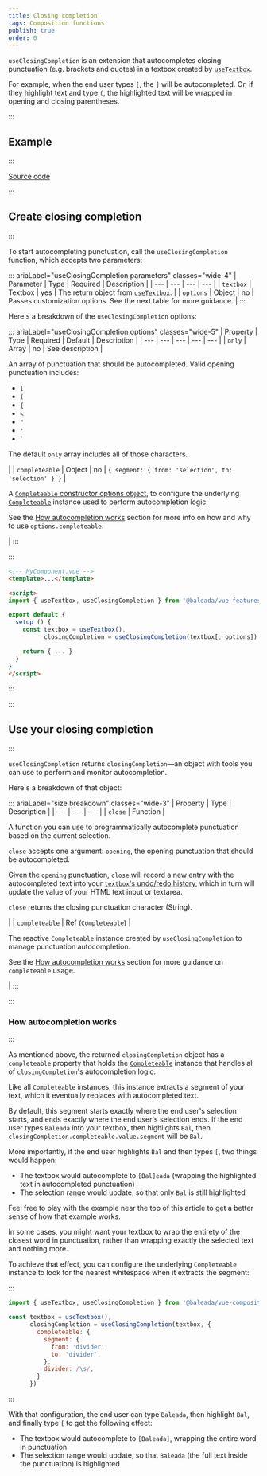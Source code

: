 ```yaml
---
title: Closing completion
tags: Composition functions
publish: true
order: 0
---
```


`useClosingCompletion` is an extension that autocompletes closing punctuation (e.g. brackets and quotes) in a textbox created by [`useTextbox`](/docs/features/interfaces/useTextbox).

For example, when the end user types `[`, the `]` will be autocompleted. Or, if they highlight text and type `(`, the highlighted text will be wrapped in opening and closing parentheses.


:::
## Example
:::

[Source code](https://github.com/baleada/docs/blob/main/src/components/ExampleUseClosingCompletion.vue)

<ExampleUseClosingCompletion class="with-mt" />


:::
## Create closing completion
:::

To start autocompleting punctuation, call the `useClosingCompletion` function, which accepts two parameters:

::: ariaLabel="useClosingCompletion parameters" classes="wide-4"
| Parameter | Type | Required | Description |
| --- | --- | --- | --- |
| `textbox` | Textbox | yes | The return object from [`useTextbox`](/docs/features/interfaces/useTextbox). |
| `options` | Object | no | Passes customization options. See the next table for more guidance. |
:::

Here's a breakdown of the `useClosingCompletion` options:

::: ariaLabel="useClosingCompletion options" classes="wide-5"
| Property | Type | Required | Default | Description |
| --- | --- | --- | --- | --- |
| `only` | Array | no | See description | <p>An array of punctuation that should be autocompleted. Valid opening punctuation includes:</p><ul><li>`[`</li><li>`(`</li><li>`{`</li><li>`<`</li><li>`"`</li><li>`'`</li><li><code>\`</code></li></ul><p>The default `only` array includes all of those characters.</p> |
| `completeable` | Object | no | `{ segment: { from: 'selection', to: 'selection' } }` | <p>A [`Completeable` constructor options object](/docs/logic/classes/Completeable#Completeable-constructor-options), to configure the underlying [`Completeable`](/docs/logic/classes/Completeable) instance used to perform autocompletion logic.</p><p>See the [How autocompletion works](#how-autocompletion-works) section for more info on how and why to use `options.completeable`.</p> |
:::

:::
```html
<!-- MyComponent.vue -->
<template>...</template>

<script>
import { useTextbox, useClosingCompletion } from '@baleada/vue-features'

export default {
  setup () {
    const textbox = useTextbox(),
          closingCompletion = useClosingCompletion(textbox[, options])

    return { ... }
  }
}
</script>
```
:::


:::
## Use your closing completion
:::

`useClosingCompletion` returns `closingCompletion`—an object with tools you can use to perform and monitor autocompletion.

Here's a breakdown of that object:

::: ariaLabel="size breakdown" classes="wide-3"
| Property | Type | Description |
| --- | --- | --- |
| `close` | Function | <p>A function you can use to programmatically autocomplete punctuation based on the current selection.</p><p>`close` accepts one argument: `opening`, the opening punctuation that should be autocompleted.</p><p>Given the `opening` punctuation, `close` will record a new entry with the autocompleted text into your [`textbox`'s undo/redo history](/docs/features/interfaces/useTextbox#how-your-textbox-manages-undo-redo-history), which in turn will update the value of your HTML text input or textarea.</p><p>`close` returns the closing punctuation character (String).</p> |
| `completeable` | Ref ([`Completeable`](/docs/logic/classes/Completeable)) | <p>The reactive `Completeable` instance created by `useClosingCompletion` to manage punctuation autocompletion.</p><p>See the [How autocompletion works](#how-autocompletion-works) section for more guidance on `completeable` usage.</p> |
:::


:::
### How autocompletion works
:::

As mentioned above, the returned `closingCompletion` object has a `completeable` property that holds the [`Completeable`](/docs/logic/classes/Completeable) instance that handles all of `closingCompletion`'s autocompletion logic.

Like all `Completeable` instances, this instance extracts a segment of your text, which it eventually replaces with autocompleted text.

By default, this segment starts exactly where the end user's selection starts, and ends exactly where the end user's selection ends. If the end user types `Baleada` into your textbox, then highlights `Bal`, then `closingCompletion.completeable.value.segment` will be `Bal`.

More importantly, if the end user highlights `Bal` and then types `[`, two things would happen:
- The textbox would autocomplete to `[Bal]eada` (wrapping the highlighted text in autocompleted punctuation)
- The selection range would update, so that only `Bal` is still highlighted

Feel free to play with the example near the top of this article to get a better sense of how that example works.

In some cases, you might want your textbox to wrap the entirety of the closest word in punctuation, rather than wrapping exactly the selected text and nothing more.

To achieve that effect, you can configure the underlying `Completeable` instance to look for the nearest whitespace when it extracts the segment:

:::
```js
import { useTextbox, useClosingCompletion } from '@baleada/vue-composition'

const textbox = useTextbox(),
      closingCompletion = useClosingCompletion(textbox, {
        completeable: {
          segment: {
            from: 'divider',
            to: 'divider',
          },
          divider: /\s/,
        }
      })
```
:::

With that configuration, the end user can type `Baleada`, then highlight `Bal`, and finally type `[` to get the following effect:
- The textbox would autocomplete to `[Baleada]`, wrapping the entire word in punctuation
- The selection range would update, so that `Baleada` (the full text inside the punctuation) is highlighted
